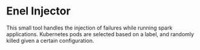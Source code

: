 # Enel Injector

This small tool handles the injection of failures while running spark applications. Kubernetes pods are selected based on a label, and randomly killed given a certain configuration.